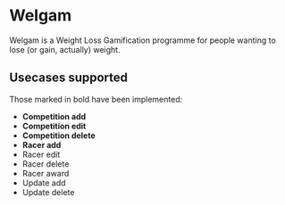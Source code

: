 # Welgam

Welgam is a Weight Loss Gamification programme for people wanting to lose (or
gain, actually) weight.

## Usecases supported

Those marked in bold have been implemented:

 * **Competition add**
 * **Competition edit**
 * **Competition delete**
 * **Racer add**
 * Racer edit
 * Racer delete
 * Racer award
 * Update add
 * Update delete
